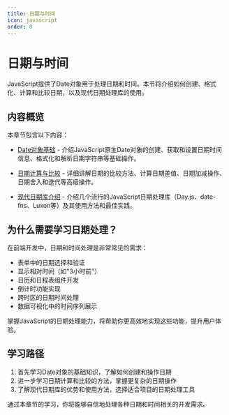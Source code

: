 ```yaml
---
title: 日期与时间
icon: javascript
order: 8
---
```


# 日期与时间

JavaScript提供了Date对象用于处理日期和时间。本节将介绍如何创建、格式化、计算和比较日期，以及现代日期处理库的使用。

## 内容概览

本章节包含以下内容：

- [Date对象基础](./1.8.1-Date对象基础.md) - 介绍JavaScript原生Date对象的创建、获取和设置日期时间信息、格式化和解析日期字符串等基础操作。
  
- [日期计算与比较](./1.8.2-日期计算与比较.md) - 详细讲解日期的比较方法、计算日期差值、日期加减操作、日期舍入和迭代等高级操作。
  
- [现代日期库介绍](./1.8.3-现代日期库介绍.md) - 介绍几个流行的JavaScript日期处理库（Day.js、date-fns、Luxon等）及其使用方法和最佳实践。

## 为什么需要学习日期处理？

在前端开发中，日期和时间处理是非常常见的需求：

- 表单中的日期选择和验证
- 显示相对时间（如"3小时前"）
- 日历和日程表组件开发
- 倒计时功能实现
- 跨时区的日期时间处理
- 数据可视化中的时间序列展示

掌握JavaScript的日期处理能力，将帮助你更高效地实现这些功能，提升用户体验。

## 学习路径

1. 首先学习Date对象的基础知识，了解如何创建和操作日期
2. 进一步学习日期计算和比较的方法，掌握更复杂的日期操作
3. 了解现代日期库的优势和使用方法，选择适合项目的日期处理工具

通过本章节的学习，你将能够自信地处理各种日期和时间相关的开发需求。